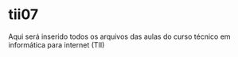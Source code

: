 # tii07
Aqui será inserido todos os arquivos das aulas do curso técnico em informática para internet (TII)
